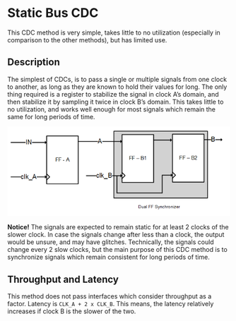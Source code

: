 # Static Bus CDC

This CDC method is very simple, takes little to no utilization (especially in comparison to the other methods), but has limited use.

## Description

The simplest of CDCs, is to pass a single or multiple signals from one clock to another, as long as they are known to hold their values for long.
The only thing required is a register to stabilize the signal in clock A’s domain, and then stabilize it by sampling it twice in clock B’s domain.
This takes little to no utilization, and works well enough for most signals which remain the same for long periods of time.

![Design](static_bus.png)

**Notice!** The signals are expected to remain static for at least 2 clocks of the slower clock. In case the signals change after less than a clock, the output would be unsure, and may have glitches. Technically, the signals could change every 2 slow clocks, but the main purpose of this CDC method is to synchronize signals which remain consistent for long periods of time.

## Throughput and Latency

This method does not pass interfaces which consider throughput as a factor.
Latency is `CLK_A + 2 x CLK_B`.
This means, the latency relatively increases if clock B is the slower of the two.